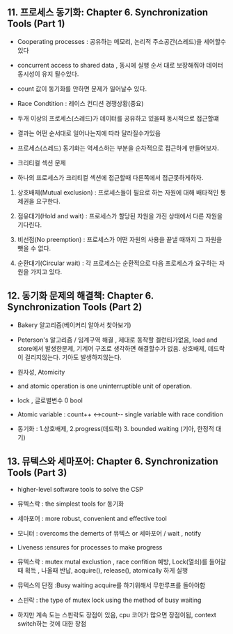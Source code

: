 ## 11. 프로세스 동기화: Chapter 6. Synchronization Tools (Part 1)

- Cooperating processes : 공유하는 메모리, 논리적 주소공간(스레드)을 세어할수 있다

- concurrent access to shared data , 동시에 실행 순서 대로 보장해줘야 데이터 동시성이 유지 될수있다.

- count 값이 동기화를 안하면 문제가 일어날수 있다.

- Race Condtition : 레이스 컨디션  경쟁상황(중요)

- 두개 이상의 프로세스(스레드)가 데이터를 공유하고 있을때 동시적으로 접근할떄

- 결과는 어떤 순서대로 일어나는지에 따라 달라질수가있음

- 프로세스(스레드) 동기화는 억세스하는 부분을 순차적으로 접근하게 만들어보자.

- 크리티컬 섹션 문제 

- 하나의 프로세스가 크리티컬 섹션에 접근할때 다른쪽에서 접근못하게하자.

1. 상호배제(Mutual exclusion) : 프로세스들이 필요로 하는 자원에 대해 배타적인 통제권을 요구한다.

2. 점유대기(Hold and wait) : 프로세스가 할당된 자원을 가진 상태에서 다른 자원을 기다린다.

3. 비선점(No preemption) : 프로세스가 어떤 자원의 사용을 끝낼 때까지 그 자원을 뺏을 수 없다.

4. 순환대기(Circular wait) : 각 프로세스는 순환적으로 다음 프로세스가 요구하는 자원을 가지고 있다.


## 12. 동기화 문제의 해결책: Chapter 6. Synchronization Tools (Part 2)

- Bakery 알고리즘(베이커리 알아서 찾아보기)

- Peterson's 알고리즘 / 임계구역 해결 , 제대로 동작할 겔런티가없음, load and store에서 발생한문제, 기계어 구조로 생각하면 해결할수가 없음. 상호배제, 데드락이 걸리지않는다. 기아도 발생하지않는다.

- 원자성, Atomicity

- and atomic operation is one uninterruptible unit of operation.

- lock , 글로벌변수 0 bool

- Atomic variable : count++ <->count-- single variable with race condition

- 동기화 : 1.상호배제, 2.progress(데드락) 3. bounded waiting (기아, 한정적 대기)

## 13. 뮤텍스와 세마포어: Chapter 6. Synchronization Tools (Part 3)

- higher-level software tools to solve the CSP

- 뮤텍스락 : the simplest tools for 동기화

- 세마포어 : more robust, convenient and effective tool

- 모니터 : overcoms the demerts of 뮤텍스 or 세마포어 / wait , notify

- Liveness :ensures for processes to make progress

- 뮤텍스락 : mutex mutal exclustion , race confition 예방, Lock(열쇠)를 들어갈때 획득 , 나올때 반납, acquire(), release(), atomically 하게 실행

- 뮤텍스의 단점 :Busy waiting acquire를 하기위해서 무한루프를 돌아야함

- 스핀락 : the type of mutex lock using the method of busy waiting

- 하지만 계속 도는 스핀락도 장점이 있음, cpu 코어가 많으면 장점이됨, context switch하는 것에 대한 장점




